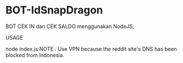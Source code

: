 # BOT-IdSnapDragon
BOT CEK IN dan CEK SALDO menggunakan NodeJS,

USAGE

node index.js
NOTE : Use VPN because the reddit site's DNS has been blocked from Indonesia.
